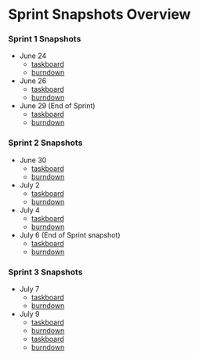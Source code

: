 # Sprint Snapshots Overview

### Sprint 1 Snapshots
- June 24
    - [taskboard](sprint1/wednesday_june_24_snapshot/taskboard_snapshot.png)
    - [burndown](sprint1/wednesday_june_24_snapshot/burndown_chart_snapshot.jpg)
- June 26
    - [taskboard](sprint1/friday_june_26_snapshot/taskboard_snapshot.png)
    - [burndown](sprint1/friday_june_26_snapshot/burndown_chart_snapshot.jpg)
- June 29 (End of  Sprint)
    - [taskboard](sprint1/monday_june_29_snapshot/taskboard_snapshot.png)
    - [burndown](sprint1/monday_june_29_snapshot/burndown_chart_snapshot.jpg)

### Sprint 2 Snapshots
- June 30
    - [taskboard](sprint2/tuesday_june_30_snapshot/taskboard_snapshot.png)
    - [burndown](sprint2/tuesday_june_30_snapshot/burndown_chart_snapshot.jpg)
- July 2
    - [taskboard](sprint2/thursday_july_2_snapshot/taskboard_snapshot.png)
    - [burndown](sprint2/thursday_july_2_snapshot/burndown_chart_snapshot.jpg)
- July 4
    - [taskboard](sprint2/saturday_july_4_snapshot/taskboard_snapshot.png)
    - [burndown](sprint2/saturday_july_4_snapshot/burndown_chart_snapshot.jpg)
- July 6 (End of Sprint snapshot)
    - [taskboard](sprint2/monday_july_6_snapshot/taskboard_snapshot.png)
    - [burndown](sprint2/monday_july_6_snapshot/burndown_chart_snapshot.jpg)

### Sprint 3 Snapshots
- July 7
    - [taskboard](sprint3/tuesday_july_7_snapshot/taskboard_snapshot.png)
    - [burndown](sprint3/tuesday_july_7_snapshot/burndown_chart_snapshot.jpg)
- July 9
    - [taskboard](sprint3/thursday_july_9_snapshot/taskboard_snapshot.png)
    - [burndown](sprint3/thursday_july_9_snapshot/burndown_chart_snapshot.jpg)
    - [taskboard](sprint2/sunday_july_4_snapshot/taskboard_snapshot.png)
    - [burndown](sprint2/sunday_july_4_snapshot/burndown_chart_snapshot.jpg)





